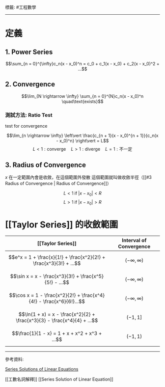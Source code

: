 標籤: #工程數學 

---

# 定義

## 1. Power Series

$$\sum_{n = 0}^{\infty}c_n(x - x_0)^n = c_0 +
										c_1(x - x_0) +
										c_2(x - x_0)^2 + ...$$
										
## 2. Convergence

$$\lim_{N \rightarrow \infty} \sum_{n = 0}^{N}c_n(x - x_0)^n \quad\text{exists}$$

### 測試方法: Ratio Test

test for convergence

$$\lim_{n \rightarrow \infty} \left\vert \frac{c_{n + 1}(x - x_0)^{n + 1}}{c_n(x - x_0)^n} \right\vert = L$$
$$L < 1: \text{converge} \quad L > 1 : \text{diverge} \quad L = 1 : \text{不一定}$$

## 3. Radius of Convergence

$x$ 在一定範圍內會是收斂，在這個範圍外發散
這個範圍就叫做收斂半徑（[[#3 Radius of Convergence | Radius of Convergence]]）

$$L < 1 \;\text{if}\;\vert x - x_0 \vert < R$$
$$L > 1 \;\text{if}\;\vert x - x_0 \vert > R$$

# [[Taylor Series]] 的收斂範圍

| [[Taylor Series]]                                                        | Interval of Convergence |
| ------------------------------------------------------------------------ | ----------------------- |
| $$e^x = 1 + \frac{x}{1!} + \frac{x^2}{2!} + \frac{x^3}{3!} + ...$$       | $$(-\infty , \infty)$$  |
| $$\sin x = x - \frac{x^3}{3!} + \frac{x^5}{5!} - ...$$                   | $$(-\infty , \infty)$$  |
| $$\cos x = 1 - \frac{x^2}{2!} + \frac{x^4}{4!} - \frac{x^6}{6!}...$$     | $$(-\infty , \infty)$$  |
| $$\ln(1 + x) = x - \frac{x^2}{2} + \frac{x^3}{3} - \frac{x^4}{4} + ...$$ | $$(-1, 1]$$             |
| $$\frac{1}{1 - x} = 1 + x + x^2 + x^3 + ...$$                            | $$(-1, 1)$$             | 



---

參考資料:

[Series Solutions of Linear Equations](https://youtu.be/2ARH7cnl2vk)

[[工數名詞解釋]]
[[Series Solution of Linear Equation]]